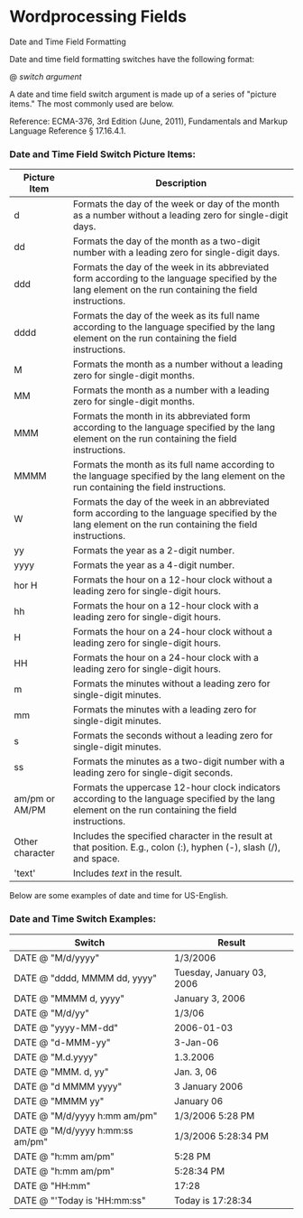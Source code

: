 # Wordprocessing Fields

Date and Time Field Formatting

Date and time field formatting switches have the following format:

\@ _switch argument_

A date and time field switch argument is made up of a series of "picture items." The most commonly used are below.

Reference: ECMA-376, 3rd Edition (June, 2011), Fundamentals and Markup Language Reference § 17.16.4.1.

### Date and Time Field Switch Picture Items:

| Picture Item    | Description                                                                                                                                               |
| --------------- | --------------------------------------------------------------------------------------------------------------------------------------------------------- |
| d               | Formats the day of the week or day of the month as a number without a leading zero for single-digit days.                                                 |
| dd              | Formats the day of the month as a two-digit number with a leading zero for single-digit days.                                                             |
| ddd             | Formats the day of the week in its abbreviated form according to the language specified by the lang element on the run containing the field instructions. |
| dddd            | Formats the day of the week as its full name according to the language specified by the lang element on the run containing the field instructions.        |
| M               | Formats the month as a number without a leading zero for single-digit months.                                                                             |
| MM              | Formats the month as a number with a leading zero for single-digit months.                                                                                |
| MMM             | Formats the month in its abbreviated form according to the language specified by the lang element on the run containing the field instructions.           |
| MMMM            | Formats the month as its full name according to the language specified by the lang element on the run containing the field instructions.                  |
| W               | Formats the day of the week in an abbreviated form according to the language specified by the lang element on the run containing the field instructions.  |
| yy              | Formats the year as a 2-digit number.                                                                                                                     |
| yyyy            | Formats the year as a 4-digit number.                                                                                                                     |
| hor H           | Formats the hour on a 12-hour clock without a leading zero for single-digit hours.                                                                        |
| hh              | Formats the hour on a 12-hour clock with a leading zero for single-digit hours.                                                                           |
| H               | Formats the hour on a 24-hour clock without a leading zero for single-digit hours.                                                                        |
| HH              | Formats the hour on a 24-hour clock with a leading zero for single-digit hours.                                                                           |
| m               | Formats the minutes without a leading zero for single-digit minutes.                                                                                      |
| mm              | Formats the minutes with a leading zero for single-digit minutes.                                                                                         |
| s               | Formats the seconds without a leading zero for single-digit minutes.                                                                                      |
| ss              | Formats the minutes as a two-digit number with a leading zero for single-digit seconds.                                                                   |
| am/pm or AM/PM  | Formats the uppercase 12-hour clock indicators according to the language specified by the lang element on the run containing the field instructions.      |
| Other character | Includes the specified character in the result at that position. E.g., colon (:), hyphen (-), slash (/), and space.                                       |
| 'text'          | Includes _text_ in the result.                                                                                                                            |

Below are some examples of date and time for US-English.

### Date and Time Switch Examples:

| Switch                           | Result                    |
| -------------------------------- | ------------------------- |
| DATE \@ "M/d/yyyy"               | 1/3/2006                  |
| DATE \@ "dddd, MMMM dd, yyyy"    | Tuesday, January 03, 2006 |
| DATE \@ "MMMM d, yyyy"           | January 3, 2006           |
| DATE \@ "M/d/yy"                 | 1/3/06                    |
| DATE \@ "yyyy-MM-dd"             | 2006-01-03                |
| DATE \@ "d-MMM-yy"               | 3-Jan-06                  |
| DATE \@ "M.d.yyyy"               | 1.3.2006                  |
| DATE \@ "MMM. d, yy"             | Jan. 3, 06                |
| DATE \@ "d MMMM yyyy"            | 3 January 2006            |
| DATE \@ "MMMM yy"                | January 06                |
| DATE \@ "M/d/yyyy h:mm am/pm"    | 1/3/2006 5:28 PM          |
| DATE \@ "M/d/yyyy h:mm:ss am/pm" | 1/3/2006 5:28:34 PM       |
| DATE \@ "h:mm am/pm"             | 5:28 PM                   |
| DATE \@ "h:mm am/pm"             | 5:28:34 PM                |
| DATE \@ "HH:mm"                  | 17:28                     |
| DATE \@ "'Today is 'HH:mm:ss"    | Today is 17:28:34         |
